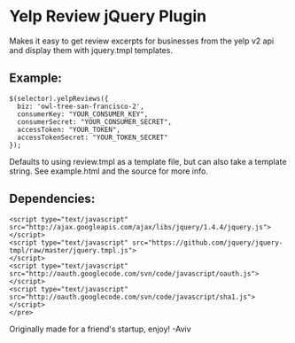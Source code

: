 Yelp Review jQuery Plugin
==================================================
Makes it easy to get review excerpts for businesses from the yelp v2 api and display them with jquery.tmpl templates.

Example:
--------
    $(selector).yelpReviews({
      biz: 'owl-tree-san-francisco-2',
      consumerKey: "YOUR_CONSUMER_KEY",
      consumerSecret: "YOUR_CONSUMER_SECRET",
      accessToken: "YOUR_TOKEN",
      accessTokenSecret: "YOUR_TOKEN_SECRET"
    });

Defaults to using review.tmpl as a template file, but can also take a template string.
See example.html and the source for more info.


Dependencies:
------------
    <script type="text/javascript" src="http://ajax.googleapis.com/ajax/libs/jquery/1.4.4/jquery.js"></script>
    <script type="text/javascript" src="https://github.com/jquery/jquery-tmpl/raw/master/jquery.tmpl.js">
    </script>
    <script type="text/javascript" src="http://oauth.googlecode.com/svn/code/javascript/oauth.js"></script>
    <script type="text/javascript" src="http://oauth.googlecode.com/svn/code/javascript/sha1.js"></script>
    </pre>

Originally made for a friend's startup, enjoy!
-Aviv